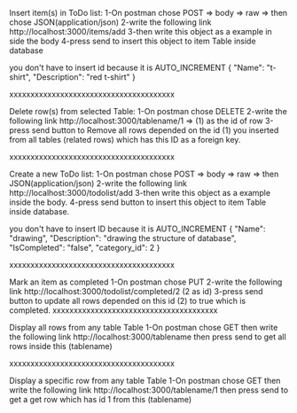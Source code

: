 Insert item(s) in ToDo list:
1-On postman chose POST => body => raw => then chose JSON(application/json)
2-write the following link http://localhost:3000/items/add
3-then write this object as a example in side the body
4-press send to insert this object to item Table inside database

you don't have to insert id because it is AUTO_INCREMENT
{
"Name": "t-shirt",
"Description": "red t-shirt"
}

xxxxxxxxxxxxxxxxxxxxxxxxxxxxxxxxxxxxxxx

Delete row(s) from selected Table:
1-On postman chose DELETE
2-write the following link http://localhost:3000/tablename/1 => (1) as the id of row
3-press send button to Remove all rows depended on the id (1) you inserted from all tables (related rows) which has this ID as a foreign key.

xxxxxxxxxxxxxxxxxxxxxxxxxxxxxxxxxxxxxxx

Create a new ToDo list:
1-On postman chose POST => body => raw => then JSON(application/json)
2-write the following link http://localhost:3000/todolist/add
3-then write this object as a example inside the body.
4-press send button to insert this object to item Table inside database.

you don't have to insert ID because it is AUTO_INCREMENT
{
"Name": "drawing",
"Description": "drawing the structure of database",
"IsCompleted": "false",
"category_id": 2
}

xxxxxxxxxxxxxxxxxxxxxxxxxxxxxxxxxxxxxxx

Mark an item as completed
1-On postman chose PUT
2-write the following link http://localhost:3000/todolist/completed/2 (2 as id)
3-press send button to update all rows depended on this id (2) to true which is completed.
xxxxxxxxxxxxxxxxxxxxxxxxxxxxxxxxxxxxxxx

Display all rows from any table Table
1-On postman chose GET then write the following link http://localhost:3000/tablename then press send to get all rows inside this (tablename)

xxxxxxxxxxxxxxxxxxxxxxxxxxxxxxxxxxxxxxx

Display a specific row from any table Table
1-On postman chose GET then write the following link http://localhost:3000/tablename/1 then press send to get a get row which has id 1 from this (tablename)
